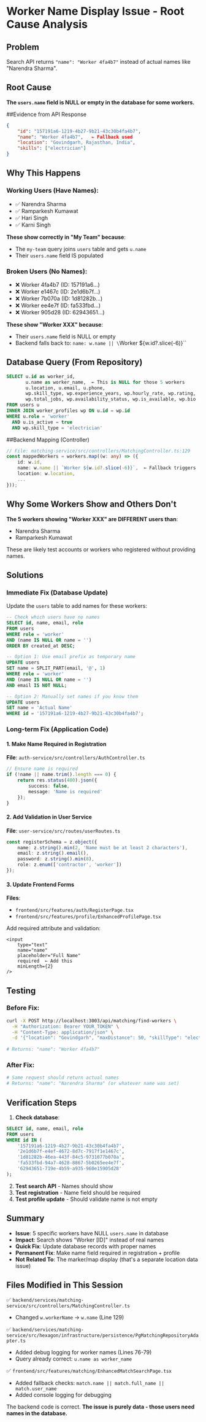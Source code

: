 # Worker Name Display Issue - Root Cause Analysis

## Problem
Search API returns `"name": "Worker 4fa4b7"` instead of actual names like "Narendra Sharma".

## Root Cause
**The `users.name` field is NULL or empty in the database for some workers.**

##Evidence from API Response
```json
{
    "id": "157191a6-1219-4b27-9b21-43c30b4fa4b7",
    "name": "Worker 4fa4b7",   ← Fallback used
    "location": "Govindgarh, Rajasthan, India",
    "skills": ["electrician"]
}
```

## Why This Happens

### Working Users (Have Names):
- ✅ Narendra Sharma
- ✅ Ramparkesh Kumawat
- ✅ Hari Singh
- ✅ Karni Singh

**These show correctly in "My Team" because**:
- The `my-team` query joins `users` table and gets `u.name`
- Their `users.name` field IS populated

### Broken Users (No Names):
- ❌ Worker 4fa4b7 (ID: 157191a6...)
- ❌ Worker e1467c (ID: 2e1d6b7f...)
- ❌ Worker 7b070a (ID: 1d81282b...)
- ❌ Worker ee4e7f (ID: fa533fbd...)
- ❌ Worker 905d28 (ID: 62943651...)

**These show "Worker XXX" because**:
- Their `users.name` field is NULL or empty
- Backend falls back to: `name: w.name || \`Worker ${w.id?.slice(-6)}\``

## Database Query (From Repository)

```sql
SELECT u.id as worker_id, 
       u.name as worker_name,  ← This is NULL for those 5 workers
       u.location, u.email, u.phone,
       wp.skill_type, wp.experience_years, wp.hourly_rate, wp.rating,
       wp.total_jobs, wp.availability_status, wp.is_available, wp.bio
FROM users u
INNER JOIN worker_profiles wp ON u.id = wp.id
WHERE u.role = 'worker' 
  AND u.is_active = true 
  AND wp.skill_type = 'electrician'
```

##Backend Mapping (Controller)
```typescript
// File: matching-service/src/controllers/MatchingController.ts:129
const mappedWorkers = workers.map((w: any) => ({
    id: w.id,
    name: w.name || `Worker ${w.id?.slice(-6)}`,  ← Fallback triggers
    location: w.location,
    ...
}));
```

## Why Some Workers Show and Others Don't

**The 5 workers showing "Worker XXX" are DIFFERENT users than**:
- Narendra Sharma
- Ramparkesh Kumawat

These are likely test accounts or workers who registered without providing names.

## Solutions

### Immediate Fix (Database Update)
Update the `users` table to add names for these workers:

```sql
-- Check which users have no names
SELECT id, name, email, role 
FROM users 
WHERE role = 'worker' 
AND (name IS NULL OR name = '')
ORDER BY created_at DESC;

-- Option 1: Use email prefix as temporary name
UPDATE users 
SET name = SPLIT_PART(email, '@', 1)
WHERE role = 'worker' 
AND (name IS NULL OR name = '')
AND email IS NOT NULL;

-- Option 2: Manually set names if you know them
UPDATE users 
SET name = 'Actual Name'
WHERE id = '157191a6-1219-4b27-9b21-43c30b4fa4b7';
```

### Long-term Fix (Application Code)

#### 1. Make Name Required in Registration
**File**: `auth-service/src/controllers/AuthController.ts`

```typescript
// Ensure name is required
if (!name || name.trim().length === 0) {
    return res.status(400).json({
        success: false,
        message: 'Name is required'
    });
}
```

#### 2. Add Validation in User Service
**File**: `user-service/src/routes/userRoutes.ts`

```typescript
const registerSchema = z.object({
    name: z.string().min(2, 'Name must be at least 2 characters'),
    email: z.string().email(),
    password: z.string().min(8),
    role: z.enum(['contractor', 'worker'])
});
```

#### 3. Update Frontend Forms
**Files**: 
- `frontend/src/features/auth/RegisterPage.tsx`
- `frontend/src/features/profile/EnhancedProfilePage.tsx`

Add required attribute and validation:
```tsx
<input
    type="text"
    name="name"
    placeholder="Full Name"
    required  ← Add this
    minLength={2}
/>
```

## Testing

### Before Fix:
```bash
curl -X POST http://localhost:3003/api/matching/find-workers \
  -H "Authorization: Bearer YOUR_TOKEN" \
  -H "Content-Type: application/json" \
  -d '{"location": "Govindgarh", "maxDistance": 50, "skillType": "electrician"}'
  
# Returns: "name": "Worker 4fa4b7"
```

### After Fix:
```bash
# Same request should return actual names
# Returns: "name": "Narendra Sharma" (or whatever name was set)
```

## Verification Steps

1. **Check database**:
```sql
SELECT id, name, email, role 
FROM users 
WHERE id IN (
    '157191a6-1219-4b27-9b21-43c30b4fa4b7',
    '2e1d6b7f-e4ef-4672-8d7c-7917f1e1467c',
    '1d81282b-46ea-443f-84c5-9731077b070a',
    'fa533fbd-94a7-4628-8867-5b0265ee4e7f',
    '62943651-719e-4b59-a935-960e15905d28'
);
```

2. **Test search API** - Names should show
3. **Test registration** - Name field should be required
4. **Test profile update** - Should validate name is not empty

## Summary

- **Issue**: 5 specific workers have NULL `users.name` in database
- **Impact**: Search shows "Worker [ID]" instead of real names  
- **Quick Fix**: Update database records with proper names
- **Permanent Fix**: Make name field required in registration + profile
- **Not Related To**: The marker/map display (that's a separate location data issue)

## Files Modified in This Session

✅ `backend/services/matching-service/src/controllers/MatchingController.ts`
   - Changed `w.workerName` → `w.name` (Line 129)

✅ `backend/services/matching-service/src/hexagon/infrastructure/persistence/PgMatchingRepositoryAdapter.ts`
   - Added debug logging for worker names (Lines 76-79)
   - Query already correct: `u.name as worker_name`

✅ `frontend/src/features/matching/EnhancedMatchSearchPage.tsx`
   - Added fallback checks: `match.name || match.full_name || match.user_name`
   - Added console logging for debugging

The backend code is correct. **The issue is purely data - those users need names in the database.**
